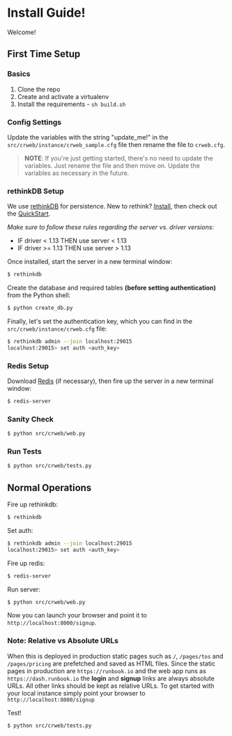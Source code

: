 # Install Guide!

Welcome!

## First Time Setup

### Basics

1. Clone the repo
1. Create and activate a virtualenv
1. Install the requirements - `sh build.sh`

### Config Settings

Update the variables with the string "update_me!" in the `src/crweb/instance/crweb_sample.cfg` file then rename the file to `crweb.cfg`.

> **NOTE**: If you're just getting started, there's no need to update the variables. Just rename the file and then move on. Update the variables as necessary in the future.

### rethinkDB Setup

We use [rethinkDB](http://www.rethinkdb.com/) for persistence. New to rethink? [Install](http://www.rethinkdb.com/docs/install/), then check out the [QuickStart](http://www.rethinkdb.com/docs/quickstart/).

*Make sure to follow these rules regarding the server  vs. driver versions:*

- IF driver < 1.13 THEN use server < 1.13
- IF driver >= 1.13 THEN use server > 1.13

Once installed, start the server in a new terminal window:

```sh
$ rethinkdb
```

Create the database and required tables **(before setting authentication)** from the Python shell:

```sh
$ python create_db.py
```

Finally, let's set the authentication key, which you can find in the `src/crweb/instance/crweb.cfg` file:

```sh
$ rethinkdb admin --join localhost:29015
localhost:29015> set auth <auth_key>
```

### Redis Setup

Download [Redis](http://redis.io/download) (if necessary), then fire up the server in a new terminal window:

```sh
$ redis-server
```

### Sanity Check

```sh
$ python src/crweb/web.py
```

### Run Tests

```sh
$ python src/crweb/tests.py
```

## Normal Operations

Fire up rethinkdb:

```sh
$ rethinkdb
```

Set auth:

```sh
$ rethinkdb admin --join localhost:29015
localhost:29015> set auth <auth_key>
```

Fire up redis:

```sh
$ redis-server
```

Run server:

```sh
$ python src/crweb/web.py
```

Now you can launch your browser and point it to `http://localhost:8000/signup`.

### Note: Relative vs Absolute URLs

When this is deployed in production static pages such as `/`, `/pages/tos` and `/pages/pricing` are prefetched and saved as HTML files. Since the static pages in production are `https://runbook.io` and the web app runs as `https://dash.runbook.io` the **login** and **signup** links are always absolute URLs. All other links should be kept as relative URLs. To get started with your local instance simply point your browser to `http://localhost:8000/signup`

Test!

```sh
$ python src/crweb/tests.py
```
